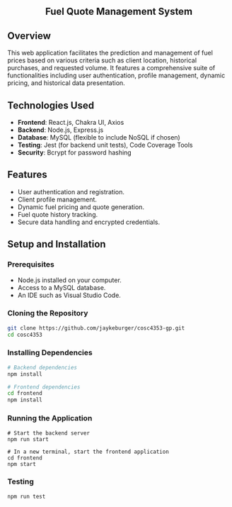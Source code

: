 <h2 align="center">
  Fuel Quote Management System
</h2> 

## Overview
This web application facilitates the prediction and management of fuel prices based on various criteria such as client location, historical purchases, and requested volume. It features a comprehensive suite of functionalities including user authentication, profile management, dynamic pricing, and historical data presentation.

## Technologies Used 
- **Frontend**: React.js, Chakra UI, Axios
- **Backend**: Node.js, Express.js
- **Database**: MySQL (flexible to include NoSQL if chosen)
- **Testing**: Jest (for backend unit tests), Code Coverage Tools
- **Security**: Bcrypt for password hashing

## Features 
- User authentication and registration.
- Client profile management.
- Dynamic fuel pricing and quote generation.
- Fuel quote history tracking.
- Secure data handling and encrypted credentials.

## Setup and Installation
### Prerequisites
- Node.js installed on your computer.
- Access to a MySQL database.
- An IDE such as Visual Studio Code.
  
### Cloning the Repository
```bash
git clone https://github.com/jaykeburger/cosc4353-gp.git
cd cosc4353
```
### Installing Dependencies
```bash
# Backend dependencies
npm install

# Frontend dependencies
cd frontend
npm install
```
### Running the Application
```
# Start the backend server
npm run start

# In a new terminal, start the frontend application
cd frontend
npm start
```

### Testing
```
npm run test
```

<br>



